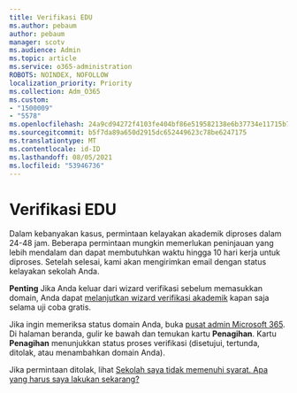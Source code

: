 ```yaml
---
title: Verifikasi EDU
ms.author: pebaum
author: pebaum
manager: scotv
ms.audience: Admin
ms.topic: article
ms.service: o365-administration
ROBOTS: NOINDEX, NOFOLLOW
localization_priority: Priority
ms.collection: Adm_O365
ms.custom:
- "1500009"
- "5578"
ms.openlocfilehash: 24a9cd94272f4103fe404bf86e519582138e6b37734e11715b72ebcd2de9d5cb
ms.sourcegitcommit: b5f7da89a650d2915dc652449623c78be6247175
ms.translationtype: MT
ms.contentlocale: id-ID
ms.lasthandoff: 08/05/2021
ms.locfileid: "53946736"
---
```

# <a name="edu-verification"></a>Verifikasi EDU

Dalam kebanyakan kasus, permintaan kelayakan akademik diproses dalam 24-48 jam. Beberapa permintaan mungkin memerlukan peninjauan yang lebih mendalam dan dapat membutuhkan waktu hingga 10 hari kerja untuk diproses. Setelah selesai, kami akan mengirimkan email dengan status kelayakan sekolah Anda.

**Penting** Jika Anda keluar dari wizard verifikasi sebelum memasukkan domain, Anda dapat [melanjutkan wizard verifikasi akademik](https://go.microsoft.com/fwlink/p/?linkid=2135255) kapan saja selama uji coba gratis.

Jika ingin memeriksa status domain Anda, buka [pusat admin Microsoft 365](https://go.microsoft.com/fwlink/p/?linkid=2024339). Di halaman beranda, gulir ke bawah dan temukan kartu **Penagihan**. Kartu **Penagihan** menunjukkan status proses verifikasi (disetujui, tertunda, ditolak, atau menambahkan domain Anda).

Jika permintaan ditolak, lihat [Sekolah saya tidak memenuhi syarat. Apa yang harus saya lakukan sekarang?](https://docs.microsoft.com/microsoft-365/commerce/subscriptions/verify-academic-eligibility#my-school-isnt-eligible-what-do-i-do-now)